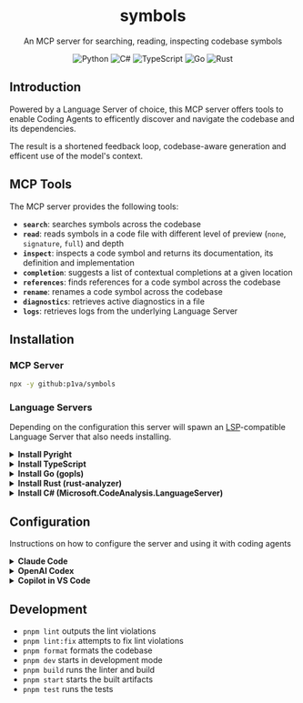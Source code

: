 <div align="center">

# symbols

An MCP server for searching, reading, inspecting codebase symbols

![Python](https://img.shields.io/badge/python-3670A0?&logo=python&logoColor=ffdd54)
![C#](https://img.shields.io/badge/c%23-%23239120.svg?logo=csharp&logoColor=white)
![TypeScript](https://img.shields.io/badge/typescript-%23007ACC.svg?logo=typescript&logoColor=white)
![Go](https://img.shields.io/badge/go-%2300ADD8.svg?logo=go&logoColor=white)
![Rust](https://img.shields.io/badge/rust-%23000000.svg?logo=rust&logoColor=white)

</div>

## Introduction

Powered by a Language Server of choice, this MCP server offers tools to enable Coding Agents to efficently discover and navigate the codebase and its dependencies.

The result is a shortened feedback loop, codebase-aware generation and efficent use of the model's context.

## MCP Tools

The MCP server provides the following tools:

- **`search`**: searches symbols across the codebase
- **`read`**: reads symbols in a code file with different level of preview (`none`, `signature`, `full`) and depth
- **`inspect`**: inspects a code symbol and returns its documentation, its definition and implementation
- **`completion`**: suggests a list of contextual completions at a given location
- **`references`**: finds references for a code symbol across the codebase
- **`rename`**: renames a code symbol across the codebase
- **`diagnostics`**: retrieves active diagnostics in a file
- **`logs`**: retrieves logs from the underlying Language Server

## Installation

### MCP Server

```bash
npx -y github:p1va/symbols
```

### Language Servers

Depending on the configuration this server will spawn an [LSP](https://microsoft.github.io/language-server-protocol/)-compatible Language Server that also needs installing.

<details>

<summary><b>Install Pyright</b></summary>

### Installation 

```sh
npm install -g pyright
```

To double-check the outcome of the installation run the command below

```sh
pyright-langserver --stdio
```

### Troubleshooting

In case of virtual environment not being detected add the following to your `pyproject.toml` to correctly point to it.
```toml
[tool.pyright]
venvPath = "."
venv = ".venv"
```

> ⚠️ A sympthom of Pyright not being properly configured is the `diagnostics` tool only reporting module import errors even when none appear in the IDE.

</details>

<details>

<summary><b>Install TypeScript</b></summary>

### Installation 

```sh
npm install -g typescript typescript-language-server
```

To double-check the outcome of the installation run the command below

```sh
typescript-language-server --stdio
```

You should see the language server start and wait for LSP messages.

</details>

<details>

<summary><b>Install Go (gopls)</b></summary>

### Installation 

```sh
go install golang.org/x/tools/gopls@latest
```

To double-check the outcome of the installation run the command below

```sh
gopls version
```

### Troubleshooting

Make sure your Go environment is properly configured:

```sh
go env GOPATH GOROOT
```

If you encounter module resolution issues, ensure your project has a `go.mod` file:

```sh
cd your-project
go mod init your-module-name
```

> ⚠️ gopls works best when run from the module root (directory containing `go.mod`). The MCP server automatically detects Go projects by looking for `go.mod` or `go.work` files.

</details>

<details>

<summary><b>Install Rust (rust-analyzer)</b></summary>

### Installation 

```sh
rustup component add rust-analyzer
```

To double-check the outcome of the installation run the command below

```sh
rust-analyzer --version
```

### Troubleshooting

If `rust-analyzer` is not in your PATH after installation, you may need to add the Rust toolchain to your PATH:

```sh
source ~/.cargo/env
```

Ensure your Rust project has a `Cargo.toml` file:

```sh
cd your-project
cargo init  # or cargo new project-name
```

> ⚠️ rust-analyzer works best with projects that have proper `Cargo.toml` files. The MCP server automatically detects Rust projects by looking for `Cargo.toml` or `Cargo.lock` files.

</details>

<details>

<summary><b>Install C# (Microsoft.CodeAnalysis.LanguageServer)</b></summary>

### Installation

A self-contained executable of the Csharp Language Server is distributed over nuget.

To download it, create a temporary project file named `ServerDownload.csproj` with the below content

```xml
<Project Sdk="Microsoft.NET.Sdk">
    <PropertyGroup>
        <PackageNameBase>Microsoft.CodeAnalysis.LanguageServer</PackageNameBase>
        <PackageVersion>5.0.0-1.25353.13</PackageVersion>
        <RestorePackagesPath  Condition=" '$(RestorePackagesPath)' == '' ">/tmp/lsp-download</RestorePackagesPath>
        <ServerPath Condition=" '$(DownloadPath)' == '' ">./LspServer/</ServerPath>
        <TargetFramework>net9.0</TargetFramework>
        <DisableImplicitNuGetFallbackFolder>true</DisableImplicitNuGetFallbackFolder>
        <AutomaticallyUseReferenceAssemblyPackages>false</AutomaticallyUseReferenceAssemblyPackages>
        <RestoreSources>
          https://pkgs.dev.azure.com/azure-public/vside/_packaging/vs-impl/nuget/v3/index.json
        </RestoreSources>
    </PropertyGroup>
    <ItemGroup>
        <PackageDownload Include="$(PackageNameBase).$(Platform)" version="[$(PackageVersion)]" />
    </ItemGroup>
    <Target Name="SimplifyPath" AfterTargets="Restore">
      <PropertyGroup>
        <PackageIdFolderName>$(PackageNameBase.ToLower()).$(Platform.ToLower())</PackageIdFolderName>
        <PackageContentPath>$(RestorePackagesPath)/$(PackageIdFolderName)/$(PackageVersion)/content/LanguageServer/$(Platform)/</PackageContentPath>
      </PropertyGroup>
        <ItemGroup>
          <ServerFiles Include="$(PackageContentPath)**/*" />
        </ItemGroup>
        <Copy SourceFiles="@(ServerFiles)" DestinationFolder="$(ServerPath)%(RecursiveDir)" />
        <RemoveDir Directories="$(RestorePackagesPath)" />
    </Target>
</Project>
```
Pick the platform identifier matching your machine between these 
- `win-x64`
- `win-arm64`
- `linux-x64`
- `linux-arm64`
- `linux-musl-x64`
- `linux-musl-arm64`
- `osx-x64`
- `osx-arm64`
- `neutral`

Restore the language server to the `ServerPath`

```sh
dotnet restore ServerDownload.csproj \
  /p:Platform=linux-x64 \
  /p:ServerPath=$HOME/.csharp-lsp/
```

After that double check by running

```sh
$HOME/.csharp-lsp/Microsoft.CodeAnalysis.LanguageServer --version
```

</details>


## Configuration

Instructions on how to configure the server and using it with coding agents

<details>

<summary><b>Claude Code</b></summary>

Update your `.mcp.json` file with a `csharp` where the path and sln files match the ones of your repo

```json
{
  "mcpServers": {
    "symbols": {
      "command": "npx",
      "args": ["-y", "github:p1va/symbols"]
    }
  }
}
```

Update your `CLAUDE.md` with instructions on tool use recommending to prefer LSP-based discovery over traditional file read.

</details>

<details>

<summary><b>OpenAI Codex</b></summary>

Add or update your `$HOME/.codex/config.toml`. Doesn't seem to work at repo level yet.

```toml
[mcp_servers.csharp]
command = "npx"
args = ["-y", "github:p1va/symbols"]
```

Update your `AGENTS.md` with instructions on tool use like [here](AGENTS.md).

</details>

<details>

<summary><b>Copilot in VS Code</b></summary>

Add or update your `.vscode/mcp.toml` to include the server and provide your own solution file name

```json
{
  "servers": {
    "symbols": {
      "type": "stdio",
      "command": "npx",
      "args": [
        "-y",
        "github:p1va/symbols"
      ]
    }
  }
}
```

</details>

## Development

- `pnpm lint` outputs the lint violations
- `pnpm lint:fix` attempts to fix lint violations
- `pnpm format` formats the codebase
- `pnpm dev` starts in development mode
- `pnpm build` runs the linter and build
- `pnpm start` starts the built artifacts
- `pnpm test` runs the tests
